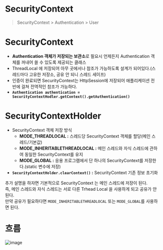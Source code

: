 SecurityContext
================
> SecurityContext > Authentication > User   

# SecurityContext 
* **Authentication 객체가 저장되는 보관소**로 필요시 언제든지 Authentication 객체를 꺼내어 쓸 수 있도록 제공되는 클래스   
* ThreadLocal 에 저장되어 아무 곳에서나 참조가 가능하도록 설계가 되어있다.(스레드마다 고유한 저장소, 공유 안 되니 스레드 세이프)           
* 인증이 완료되면 SecurityContext는 HttpSession에 저장되어 애플리케이션 전반에 걸쳐 전역적인 참조가 가능하다.        
* **`Authentication authentication = SecurityContextHodler.getContext().getAuthentication()`**   
 
# SecurityContextHolder      
* SecurityContext 객체 저장 방식       
    * **MODE_THREADLOCAL :** 스레드당 SecurityContext 객체를 할당(메인 스레드/기본값)          
    * **MODE_INHERITABLETHREADLOCAL :** 메인 스레드와 자식 스레드에 관하여 동일한 SecurityContext를 유지           
    * **MODE_GLOBAL :** 응용 프로그램에서 단 하나의 SecurityContext를 저장한다.(static 변수에 저장)            
* **`SecurityContextHolder.clearContext()` :** SecurityContext 기존 정보 초기화         
   
추가 설명을 하자면 기본적으로 SecurityContext 는 메인 스레드에 저장이 된다.      
즉, 메인 스레드와 자식 스레드는 서로 다른 Trhead Local 을 사용하게 되고 공유가 안된다.        
만약 공유가 필요하다면 `MODE_INHERITABLETHREADLOCAL` 또는 `MODE_GLOBAL`를 사용하면 된다.   

# 흐름 

![image](https://user-images.githubusercontent.com/50267433/129456262-7aa6f06d-1eba-4e8c-b18d-0bed497f3577.png)
